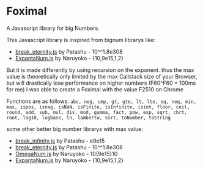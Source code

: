 # Foximal
A Javascript library for big Numbers.

This Javascript library is inspired from bignum librarys like:
* [break_eternity.js](https://github.com/Patashu/break_eternity.js) by Patashu - 10^^1.8e308
* [ExpantaNum.js](https://github.com/Naruyoko/ExpantaNum.js) by Naruyoko - {10,9e15,1,2}

But it is made differently by using recursion on the exponent. 
thus the max value is theoretically only limited by the max Callstack size of your Browser, 
but will drastically lose performance on higher numbers (F60^F60 = 100ms for me)
I was able to create a Foximal with the value F2510 on Chrome

Functions are as follows: `abs, neg, cmp, gt, gte, lt, lte, eq, neq, min, max, ispos, isneg, isNaN, isFinite, isInfinite, isint, floor, ceil, round, add, sub, mul, div, mod, gamma, fact, pow, exp, sqrt, cbrt, root, log10, logbase, ln, lambertw, ssrt, toNumber, toString`

some other better big number librarys with max value:
* [break_infinity.js](https://github.com/Patashu/break_infinity.js) by Patashu - e9e15
* [break_eternity.js](https://github.com/Patashu/break_eternity.js) by Patashu - 10^^1.8e308
* [OmegaNum.js](https://github.com/Naruyoko/OmegaNum.js) by Naruyoko - 10{9e15}10
* [ExpantaNum.js](https://github.com/Naruyoko/ExpantaNum.js) by Naruyoko - {10,9e15,1,2}
